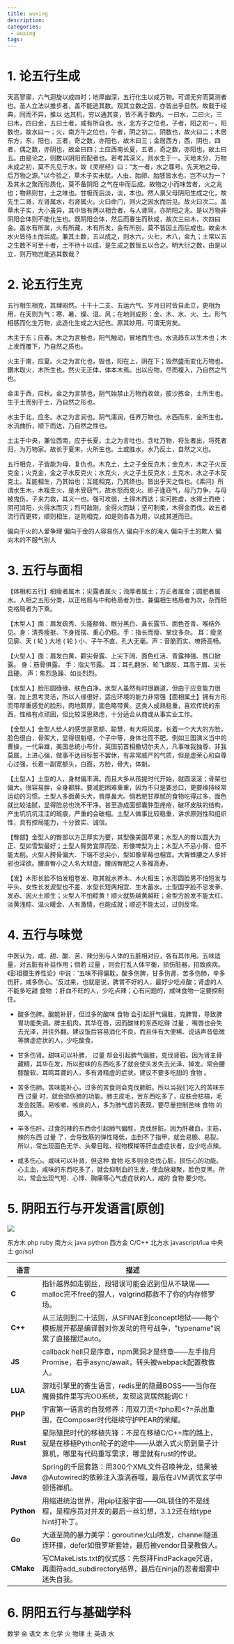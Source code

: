 ```yaml
---
title: wuxing
description:
categories:
 - wuxing
tags:
---
```



# 1. 论五行生成

天高寥廓，六气迴旋以成四时；地厚幽深，五行化生以成万物。可谓无穷而莫测者也。圣人立法以推步者，盖不能逃其数。观其立数之因，亦皆出乎自然。故载于经典，同而不异，推以 达其机，穷以通其变，皆不离于数内。一曰水，二曰火，三曰木，四曰金，五曰土者，咸有所自也。水，北方子之位也，子者，阳之初一，阳数也，故水曰一；火，南方午之位也，午者，阴之初二，阴数也，故火曰二；木居东方，东，阳也，三者，奇之数，亦阳也，故木曰三；金居西方，西，阴也，四者，偶之数，亦阴也，故金曰四；土应西南长夏，五者，奇之数，亦阳也，故土曰五。由是论之，则数以阴阳而配者也。若考其深义，则水生于一。天地未分，万物未成之初，莫不先见于水，故《灵枢经》曰：“太一者，水之尊号。先天地之母，后万物之源。”以今验之，草木子实未就，人虫、胎卵、胎胚皆水也，岂不以为一？及其水之聚而形质化，莫不备阴阳 之气在中而后成。故物之小而味苦者，火之兆也；物熟则甘，土之味也。甘极而后淡，淡，本也。然人禀父母阴阳生成之化，故先生二肾，左肾属水，右肾属火。火曰命门，则火之因水而后见。故火曰次二。盖草木子实，大小虽异，其中皆有两以相合者，与人肾同，亦阴阳之兆。是以万物非阴阳合体则不能化生也。既阴阳合体，然后而春生而秋成，故次三曰木，次四曰金。盖水有所属，火有所藏，木有所发，金有所别，莫不皆因土而后成也。故金木水火皆待土而后成。兼其土数，五以成之，则水六，火七，木八，金九；土常以五之生数不可至十者，土不待十以成，是生成之数皆五以合之。明大衍之数，由是以立，则万物岂能逃其数哉？

# 2. 论五行生克

五行相生相克，其理昭然。十干十二支、五运六气、岁月日时皆自此立，更相为用，在天则为气：寒、暑、燥、湿、风；在地则成形：金、木、水、火、土。形气相感而化生万物，此造化生成之大纪也。原其妙用，可谓无穷矣。

木主于东；应春。木之为言触也，阳气触动，冒地而生也。水流趋东以生木也；木上发而覆下，乃自然之质也。

火主于南，应夏。火之为言化也，毁也，阳在上，阴在下；毁然盛而变化万物也。鑽木取火，木所生也。然火无正体，体本木焉。出以应物，尽而複入，乃自然之气也。

金主于西，应秋。金之为言禁也，阴气始禁止万物而收敛，披沙拣金，土所生也。生于土而别于土，乃自然之形也。

水主于北，应冬。水之为言润也。阴气濡润，任养万物也。水西而东，金所生也。水流曲折，顺下而达，乃自然之性也。 

土主于中央，兼位西南，应于长夏。土之为言吐也，含吐万物，将生者出，将死者归，为万物家。故长于夏末，火所生也。土或胜水，水乃反土，自然之义也。

五行相克，子皆能为母，复仇也。木克土，土之子金反克木；金克木，木之子火反克金；火克金，金之子水反克火；水克火，火之子土反克水；土克水，水之子木反克土。互能相生，乃其始也；互能相克，乃其终也。皆出乎天之性也。《素问》所谓水生木，木複生火，是木受窃气，故水怒而克火。即子逢窃气，母乃力争，与母被鬼伤，子来力救，其义一也。强可攻弱，土得木而达；实可胜虚，水得土而绝；阴可消阳，火得水而灭；烈可敌刚，金得火而缺；坚可制柔，木得金而伐。故五者流行而更转，顺则相生，逆则相克，如是则各各为用，以成其道而已。

偏向于火的人爱争理
偏向于金的人容易伤人
偏向于水的淹人
偏向于土的欺人
偏向木的不服气别人

# 3. 五行与面相
【体相和五行】细瘦者属木；尖露者属火；浊厚者属土；方正者属金；圆肥者属水。人相之五形分类，以正格局与中和格局者为佳，兼偏相生格局者为次，杂而相克格局者为下乘。

【木型人】面：眉发疏秀、头隆额耸、眼分黑白、鼻长露节、面色苍青、喉结外见。身：清秀瘦挺、下身摇摆、重心仍稳。手：指长而瘦、掌纹多杂。 耳：瘦坚见廓、天 ( 轮 ) 大地 ( 轮 ) 小、子午不直、孔大无毫。声：音脆而实、嘹扬高畅。

【火型人】面：眉发白黄、颧尖骨露、上尖下阔、面色红活、青露神强、唇口掀露。 身：筋骨俱露。 手：指尖节露。 耳：耳孔翻张、轮飞廓反、耳高于眉、尖长且硬。 声：焦烈急躁、如炎烈烈。

【水型人】脸形圆碌碌、肤色白净。水型人虽然有时很霸道，但由于应变能力很强，加上思考灵活，所以人缘很好，适应环境的能力非常强【面相属土】拥有方形而带厚重感觉的脸形，肉地颇厚，面色略带黄。这类人成熟稳重，喜欢传统的东西，性格有点顽固，但比较深思熟虑，十分适合从商或从事实业工作。

【金型人】金型人给人的感觉是宽额、聪慧，有大将风度。长着一个大大的方脸，脸色很白，骨架大，显得很魁梧，个子中等，身体壮而不肥。例如三国演义当中的曹操，一代枭雄，美国总统小布什，英国前首相撒切尔夫人，凡事唯我独尊、非我莫属，上进心强，做事不达目标誓不罢休，有非常威严的气质，但是虚荣心和自尊心过强，长着一副宽额头，白面，方脸，骨大，体魁。

【土型人】土型的人，身材偏丰满。而且大多从孩提时代开始，就圆滚滚；骨架也偏大。很容易胖，全身都胖。要减肥困难重重，因为不只是要忌口，更要维持经常运动的习惯。土型人多面黄头大，唇厚鼻大。倘若肥甘厚腻的食物吃得过多，面色就比较油腻，显得脸总也洗不干净。甚至造成面部囊肿型痤疮，破坏皮肤的结构，产生坑坑坑洼洼的斑痕，严重的会破相。土型人做事比较稳重，讲求原则性和组织性，具有控局能力，十分敦实、诚信。

【臀部】金型人的臀部以方正厚实为要，其型像美国苹果；水型人的臀以圆大为正、型如雪梨最好；土型人臀势宜厚而坠、形像啤梨为上；木型人不忌小臀、但不能太削。火型人胯骨偏大、下端不忌尖小，型如像草莓也相宜。大臀蜂腰之人多奸邪也淫欲。腰直臀小之人名大财虚。腰阔臀肥之人多福高寿。

【发】木形长脸不怕发粗卷发、取其就水养木、木火相生；水形圆脸男不怕短发与平头、女性长发波型也不差、水型长短两相宜、生木蓄水。土型国字脸不忌发拳、发赤、因火土顺生；火型人不怕粽黄！顺火就势越黄越旺；金型方脸发不能太红、淡黄浅粽、温火暖金、人有激情，也能成就；顺逆不能太过，过则反常。

# 4. 五行与味觉

中医认为，咸、甜、酸、苦、辣分别与人体的五脏相对应，各有其作用。五味适量，对五脏有补益作用；倘若 过量 ，则会打乱人体平衡，损伤脏器，招致疾病。《彭祖摄生养性论》中说：'五味不得偏耽，酸多伤脾，甘多伤肾，苦多伤肺，辛多伤肝，咸多伤心。'反过来，也就是说，脾胃不好的人，最好少吃点酸；肾虚的人不能多吃甜 食物 ；肝血不旺的人，少吃点辣；心有问题的，咸味食物一定要控制住。

- 酸多伤脾。酸能补肝，但过多的酸味 食物 会引起肝气偏胜，克脾胃，导致脾胃功能失调。脾主肌肉，其华在唇，因而酸味的东西吃得 过量 ，嘴唇也会失去光泽，并往外翻。建议饭后容易消化不良，而且伴有大便稀、说话声音低微等脾虚症状的人，少吃酸食。

- 甘多伤肾。甜味可以补脾， 过量 却会引起脾气偏胜，克伐肾脏。因为肾主骨藏精，其华在发，所以甜味的东西吃多了就会使头发失去光泽、掉发。常会腰膝酸软、耳鸣耳聋的人，多有肾精虚的症状，建议不要多吃甜的 食物 。

- 苦多伤肺。苦味能补心，过多的苦食则会克伐肺脏。所以当我们吃入的苦味东西 过量 时，就会损伤肺的功能。肺主皮毛，苦东西吃多了，皮肤会枯槁，毛发会脱落。易咳嗽、咳痰的人，多为肺气虚的表现，要尽量控制苦味 食物 的摄入。

- 辛多伤肝。过食的辣的东西会引起肺气偏胜，克伐肝脏。因为肝藏血，主筋，辣的东西 过量 了，会导致筋的弹性降低，血到不了指甲，就会易脆、易裂。所以，常出现面色无华、头晕目眩、视物模糊等肝血虚症状者，应少吃点辣。

- 咸多伤心。咸味可以补肾，但这种 食物 吃多则会克伐心脏，损伤心的功能。心主血，咸味的东西吃多了，就会抑制血的生发，使血脉凝聚，脸色变黑。所以，常会出现气短、心悸、胸痛等心气虚症状的人，咸的 食物 要少吃。

# 5. 阴阳五行与开发语言[原创]

![](/assets/images/yin/阴阳五行与开发语言.png)  

东方木 php ruby
南方火 java python
西方金 C/C++
北方水 javascript/lua
中央土 go/sql


| 语言      | 描述 |
|-----------|------|
| **C**     | 指针越界如走钢丝，段错误可能会迟到但从不缺席——malloc完不free的狠人，valgrind都救不了你的内存修罗场。 |
| **C++**   | 从三法则到二十法则，从SFINAE到concept地狱——每个模板展开都是编译器对你发动的符号战争，"typename"说累了直接摆烂auto。 |
| **JS**    | callback hell只是序章，npm黑洞才是终章——左手指月Promise，右手async/await，转头被webpack配置教做人。 |
| **LUA**   | 游戏引擎里的寄生语言，redis里的隐藏BOSS——当你在魔兽插件里写完OO系统，发现这货居然能调C！ |
| **PHP**   | 宇宙第一语言的自我修养：用双刀流<?php和<?=杀出重围，在Composer时代继续守护PEAR的荣耀。 |
| **Rust**  | 星际殖民时代的移植先锋：不是在移植C/C++库的路上，就是在移植Python轮子的途中——从嵌入式火箭到量子计算机，哪里有代码重写需求，哪里就有rust的传说。
| **Java**  | Spring的千层套路：用300个XML文件召唤神龙，结果被@Autowired的依赖注入漩涡吞噬，最后在JVM调优玄学中顿悟禅机。 |
| **Python**| 用缩进统治世界，用pip征服宇宙——GIL锁住的不是线程，是程序员对并发的最后一丝幻想，3.12还在给type hint打补丁。 |
| **Go**    | 大道至简的暴力美学：goroutine火山喷发，channel隧道连环撞，defer如俄罗斯套娃，最后被vendor目录教做人。 |
| **CMake** | 写CMakeLists.txt的仪式感：先祭拜FindPackage咒语，再画符add_subdirectory结界，最后在ninja的忍者烟雾中迷失自我。 |

# 6. 阴阳五行与基础学科

数学 金
语文 木
化学 火
物理 土
英语 水